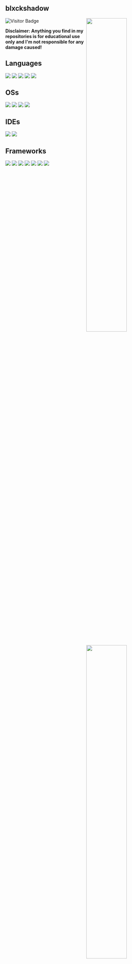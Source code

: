 ## blxckshadow

<img width="50%" align="right" src="https://github-readme-stats.vercel.app/api?username=CyberPhynix&count_private=true&include_all_commits=true&show_icons=true&theme=midnight-purple&icon_color=fff&hide_border=true">
<img width="50%" align="right" src="https://github-readme-stats.vercel.app/api/top-langs?username=CyberPhynix&theme=midnight-purple&layout=compact&hide_border=true&langs_count=10&exclude_repo=mcp1.8.9op">
<img width="50%" align="right" src="https://github-readme-streak-stats.herokuapp.com/?user=CyberPhynix&theme=midnight-purple&hide_border=true">
<img width="50%" height="1px" align="right" src="https://i.imgur.com/DkKayja.png">
<img src="https://visitor-badge.glitch.me/badge?page_id=CyberPhynix&color=000&text=Visitors&style=for-the-badge&logo=GitBook&logoColor=white&left_color=black&right_color=purple" alt="Visitor Badge">

**Disclaimer: Anything you find in my repositories is for educational use only and I'm not responsible for any damage caused!**

## Languages
![](https://img.shields.io/badge/JavaScript-F7DF1E?style=for-the-badge&logo=javascript&logoColor=black)
![](https://img.shields.io/badge/Typescript-007acc?style=for-the-badge&logo=typescript&logoColor=black)
![](https://img.shields.io/badge/Python-0078D6?style=for-the-badge&logo=python&logoColor=white)
![](https://img.shields.io/badge/Java-ED8B00?style=for-the-badge&logo=oracle&logoColor=black)
![](https://img.shields.io/badge/TeX-555555?style=for-the-badge&logo=latex&logoColor=black)

## OSs
![](https://img.shields.io/badge/Windows-0078D6?style=for-the-badge&logo=windows&logoColor=white)
![](https://img.shields.io/badge/Arch-1793d1?style=for-the-badge&logo=archlinux&logoColor=white)
![](https://img.shields.io/badge/Kali-339933?style=for-the-badge&logo=kalilinux&logoColor=white)
![](https://img.shields.io/badge/Ubuntu-E95420?style=for-the-badge&logo=ubuntu&logoColor=white)

## IDEs
![](https://img.shields.io/badge/VS_Code-0078D4?style=for-the-badge&logo=visual%20studio%20code&logoColor=white)
![](https://img.shields.io/badge/IntelliJ_IDEA-000000.svg?style=for-the-badge&logo=intellij-idea&logoColor=white)

## Frameworks
![](https://img.shields.io/badge/gradle-02303A?style=for-the-badge&logo=gradle&logoColor=white)
![](https://img.shields.io/badge/maven-C71A36?style=for-the-badge&logo=apachemaven&logoColor=white)
![](https://img.shields.io/badge/npm-CB3837?style=for-the-badge&logo=npm&logoColor=white)
![](https://img.shields.io/badge/Node.js-339933?style=for-the-badge&logo=nodedotjs&logoColor=white)
![](https://img.shields.io/badge/Svelte-C71A36?style=for-the-badge&logo=svelte&logoColor=white)
![](https://img.shields.io/badge/React-000000?style=for-the-badge&logo=react&logoColor=white)
![](https://img.shields.io/badge/Next.js-000000?style=for-the-badge&logo=next.js&logoColor=white)
